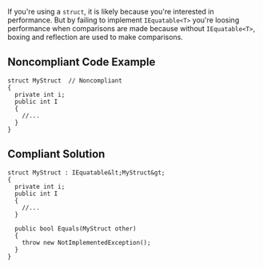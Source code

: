 
If you're using a `struct`, it is likely because you're interested in performance. But by failing to implement `IEquatable<T>` you're loosing performance when comparisons are made because without `IEquatable<T>`, boxing and reflection are used to make comparisons.

## Noncompliant Code Example


    struct MyStruct  // Noncompliant
    {
      private int i;
      public int I
      {
        //...
      }
    }


## Compliant Solution


    struct MyStruct : IEquatable&lt;MyStruct&gt;
    {
      private int i;
      public int I
      {
        //...
      }
    
      public bool Equals(MyStruct other)
      {
        throw new NotImplementedException();
      }
    }

